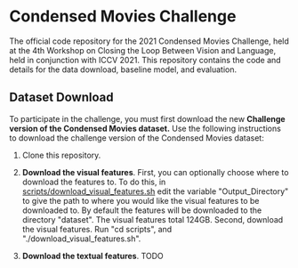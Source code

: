 # Condensed Movies Challenge 

The official code repository for the 2021 Condensed Movies Challenge, held at the 4th Workshop on Closing the Loop Between Vision and Language, held in conjunction with ICCV 2021. This repository contains the code and details for the data download, baseline model, and evaluation.

## Dataset Download

To participate in the challenge, you must first download the new **Challenge version of the Condensed Movies dataset.** Use the following instructions to download the challenge version of the Condensed Movies dataset:

1) Clone this repository.

2)  **Download the visual features**. First, you can optionally choose where to download the features to. To do this, in [scripts/download_visual_features.sh](https://github.com/m-bain/CondensedMovies-chall/blob/main/scripts/download_visual_features.sh "download_visual_features.sh") edit the variable "Output_Directory" to give the path to where you would like the visual features to be downloaded to. By default the features will be downloaded to the directory "dataset". The visual features total 124GB.  Second, download the visual features. Run "cd scripts", and "./download_visual_features.sh".

3) **Download the textual features**.  TODO
